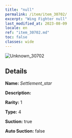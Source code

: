 ```yaml
---
title: "null"
permalink: /item/item_30702/
excerpt: "Wing Fighter null"
last_modified_at: 2023-08-09
locale: en
ref: "item_30702.md"
toc: false
classes: wide
---
```



 ![Unknown_30702](/images/item/Settlement_star_p.png)



## Details

 **Name:** *Settlement_star* 

 **Description:** 

 **Rarity:** 1 

 **Type:** 4 

 **Suction:** true 

 **Auto Suction:** false 


